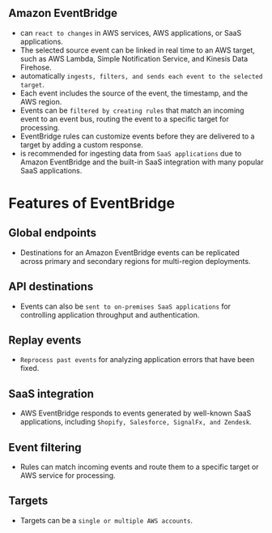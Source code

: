 Amazon EventBridge
---

- can `react to changes` in AWS services, AWS applications, or SaaS applications.
- The selected source event can be linked in real time to an AWS target, such as AWS Lambda, Simple Notification Service, and Kinesis Data Firehose.
- automatically `ingests, filters, and sends each event to the selected target`.
- Each event includes the source of the event, the timestamp, and the AWS region.
- Events can be `filtered by creating rules` that match an incoming event to an event bus, routing the event to a specific target for processing.
- EventBridge rules can customize events before they are delivered to a target by adding a custom response.
- is recommended for ingesting data from `SaaS applications` due to Amazon EventBridge and the built-in SaaS integration with many popular SaaS applications.

# Features of EventBridge

## Global endpoints

- Destinations for an Amazon EventBridge events can be replicated across primary and secondary regions for multi-region deployments.

## API destinations

- Events can also be `sent to on-premises SaaS applications` for controlling application throughput and authentication.

## Replay events

- `Reprocess past events` for analyzing application errors that have been fixed.

## SaaS integration

- AWS EventBridge responds to events generated by well-known SaaS applications, including `Shopify, Salesforce, SignalFx, and Zendesk`.

## Event filtering

- Rules can match incoming events and route them to a specific target or AWS service for processing.

## Targets

- Targets can be a `single or multiple AWS accounts`.

